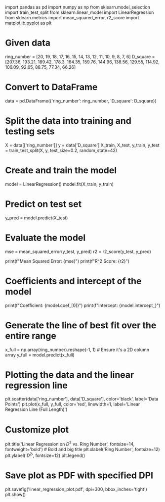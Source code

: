 import pandas as pd
import numpy as np
from sklearn.model_selection import train_test_split
from sklearn.linear_model import LinearRegression
from sklearn.metrics import mean_squared_error, r2_score
import matplotlib.pyplot as plt

# Given data
ring_number = [20, 19, 18, 17, 16, 15, 14, 13, 12, 11, 10, 9, 8, 7, 6]
D_square = [207.36, 193.21, 189.42, 178.3, 164.35, 159.76, 144.96, 138.56, 129.55, 114.92, 106.09, 92.65, 88.75, 77.34, 66.26]

# Convert to DataFrame
data = pd.DataFrame({'ring_number': ring_number, 'D_square': D_square})

# Split the data into training and testing sets
X = data[['ring_number']]
y = data['D_square']
X_train, X_test, y_train, y_test = train_test_split(X, y, test_size=0.2, random_state=42)

# Create and train the model
model = LinearRegression()
model.fit(X_train, y_train)

# Predict on test set
y_pred = model.predict(X_test)

# Evaluate the model
mse = mean_squared_error(y_test, y_pred)
r2 = r2_score(y_test, y_pred)

print(f"Mean Squared Error: {mse}")
print(f"R^2 Score: {r2}")

# Coefficients and intercept of the model
print(f"Coefficient: {model.coef_[0]}")
print(f"Intercept: {model.intercept_}")

# Generate the line of best fit over the entire range
x_full = np.array(ring_number).reshape(-1, 1)  # Ensure it's a 2D column array
y_full = model.predict(x_full)

# Plotting the data and the linear regression line
plt.scatter(data['ring_number'], data['D_square'], color='black', label='Data Points')
plt.plot(x_full, y_full, color='red', linewidth=1, label='Linear Regression Line (Full Length)')

# Customize plot
plt.title('Linear Regression on $D^2$ vs. Ring Number', fontsize=14, fontweight='bold')  # Bold and big title
plt.xlabel('Ring Number', fontsize=12)
plt.ylabel('$D^2$', fontsize=12)
plt.legend()

# Save plot as PDF with specified DPI
plt.savefig('linear_regression_plot.pdf', dpi=300, bbox_inches='tight')
plt.show()

